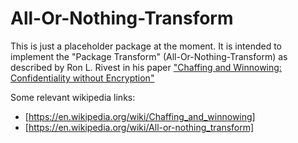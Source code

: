 # All-Or-Nothing-Transform

This is just a placeholder package at the moment. It is intended to
implement the "Package Transform" (All-Or-Nothing-Transform) as
described by Ron L. Rivest in his paper ["Chaffing and Winnowing:
Confidentiality without
Encryption"](http://people.csail.mit.edu/rivest/chaffing-980701.txt)

Some relevant wikipedia links:

* [https://en.wikipedia.org/wiki/Chaffing_and_winnowing]
* [https://en.wikipedia.org/wiki/All-or-nothing_transform]

